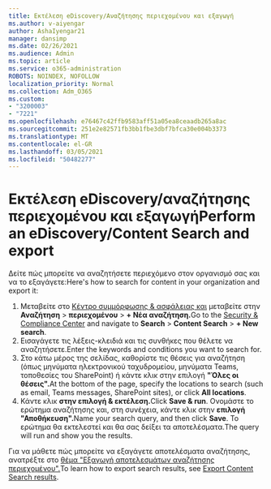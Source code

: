 ```yaml
---
title: Εκτέλεση eDiscovery/Αναζήτησης περιεχομένου και εξαγωγή
ms.author: v-aiyengar
author: AshaIyengar21
manager: dansimp
ms.date: 02/26/2021
ms.audience: Admin
ms.topic: article
ms.service: o365-administration
ROBOTS: NOINDEX, NOFOLLOW
localization_priority: Normal
ms.collection: Adm_O365
ms.custom:
- "3200003"
- "7221"
ms.openlocfilehash: e76467c42ffb9583aff51a05ea8ceaadb265a8ac
ms.sourcegitcommit: 251e2e82571fb3bb1fbe3dbf7bfca30e004b3373
ms.translationtype: MT
ms.contentlocale: el-GR
ms.lasthandoff: 03/05/2021
ms.locfileid: "50482277"
---
```

# <a name="perform-an-ediscoverycontent-search-and-export"></a><span data-ttu-id="fffdf-102">Εκτέλεση eDiscovery/αναζήτησης περιεχομένου και εξαγωγή</span><span class="sxs-lookup"><span data-stu-id="fffdf-102">Perform an eDiscovery/Content Search and export</span></span>

<span data-ttu-id="fffdf-103">Δείτε πώς μπορείτε να αναζητήσετε περιεχόμενο στον οργανισμό σας και να το εξαγάγετε:</span><span class="sxs-lookup"><span data-stu-id="fffdf-103">Here's how to search for content in your organization and export it:</span></span>

1. <span data-ttu-id="fffdf-104">Μεταβείτε στο [Κέντρο συμμόρφωσης & ασφάλειας και](https://go.microsoft.com/fwlink/?linkid=2086958) μεταβείτε στην **Αναζήτηση**  >  **περιεχομένου**  >  **+ Νέα αναζήτηση.**</span><span class="sxs-lookup"><span data-stu-id="fffdf-104">Go to the [Security & Compliance Center](https://go.microsoft.com/fwlink/?linkid=2086958) and navigate to **Search** > **Content Search** > **+ New search**.</span></span>
1. <span data-ttu-id="fffdf-105">Εισαγάγετε τις λέξεις-κλειδιά και τις συνθήκες που θέλετε να αναζητήσετε.</span><span class="sxs-lookup"><span data-stu-id="fffdf-105">Enter the keywords and conditions you want to search for.</span></span>
1. <span data-ttu-id="fffdf-106">Στο κάτω μέρος της σελίδας, καθορίστε τις θέσεις για αναζήτηση (όπως μηνύματα ηλεκτρονικού ταχυδρομείου, μηνύματα Teams, τοποθεσίες του SharePoint) ή κάντε κλικ στην επιλογή **"Όλες οι θέσεις".**</span><span class="sxs-lookup"><span data-stu-id="fffdf-106">At the bottom of the page, specify the locations to search (such as email, Teams messages, SharePoint sites), or click **All locations**.</span></span>
1. <span data-ttu-id="fffdf-107">Κάντε κλικ **στην επιλογή & εκτέλεση.**</span><span class="sxs-lookup"><span data-stu-id="fffdf-107">Click **Save & run**.</span></span> <span data-ttu-id="fffdf-108">Ονομάστε το ερώτημα αναζήτησης και, στη συνέχεια, κάντε κλικ στην **επιλογή "Αποθήκευση".**</span><span class="sxs-lookup"><span data-stu-id="fffdf-108">Name your search query, and then click **Save**.</span></span> <span data-ttu-id="fffdf-109">Το ερώτημα θα εκτελεστεί και θα σας δείξει τα αποτελέσματα.</span><span class="sxs-lookup"><span data-stu-id="fffdf-109">The query will run and show you the results.</span></span>

<span data-ttu-id="fffdf-110">Για να μάθετε πώς μπορείτε να εξαγάγετε αποτελέσματα αναζήτησης, ανατρέξτε στο [θέμα "Εξαγωγή αποτελεσμάτων αναζήτησης περιεχομένου".](https://go.microsoft.com/fwlink/?linkid=2102118)</span><span class="sxs-lookup"><span data-stu-id="fffdf-110">To learn how to export search results, see [Export Content Search results](https://go.microsoft.com/fwlink/?linkid=2102118).</span></span>

